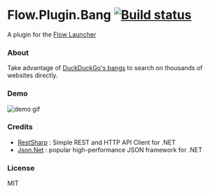 Flow.Plugin.Bang [![Build status](https://ci.appveyor.com/api/projects/status/jwjdd5ctx0ca2ix4?svg=true)](https://ci.appveyor.com/project/JohnTheGr8/flow-plugin-bang)
==================

A plugin for the [Flow Launcher](https://github.com/Flow-Launcher/Flow.Launcher)

### About

Take advantage of [DuckDuckGo's bangs](https://duckduckgo.com/bang) to search on thousands of websites directly.

### Demo

![demo gif](https://i.imgur.com/OYWg9AT.gif)

### Credits

- [RestSharp](https://github.com/restsharp/RestSharp) : Simple REST and HTTP API Client for .NET
- [Json.Net](https://github.com/JamesNK/Newtonsoft.Json) : popular high-performance JSON framework for .NET

### License

MIT